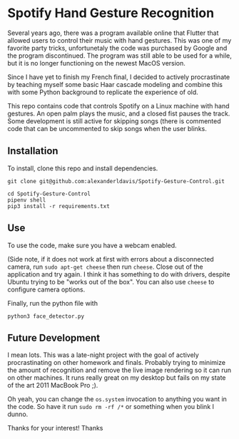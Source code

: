 # Spotify Hand Gesture Recognition

Several years ago, there was a program available online that Flutter that allowed users to control their music with hand gestures. This was one of my favorite party tricks, unfortunetaly the code was purchased by Google and the program discontinued. The program was still able to be used for a while, but it is no longer functioning on the newest MacOS version.

Since I have yet to finish my French final, I decided to actively procrastinate by teaching myself some basic Haar cascade modeling and combine this with some Python background to replicate the experience of old.

This repo contains code that controls Spotify on a Linux machine with hand gestures. An open palm plays the music, and a closed fist pauses the track. Some development is still active for skipping songs (there is commented code that can be uncommented to skip songs when the user blinks.

## Installation

To install, clone this repo and install dependencies.

```
git clone git@github.com:alexanderldavis/Spotify-Gesture-Control.git

cd Spotify-Gesture-Control
pipenv shell
pip3 install -r requirements.txt
```

## Use

To use the code, make sure you have a webcam enabled.

(Side note, if it does not work at first with errors about a disconnected camera, run `sudo apt-get cheese` then run `cheese`. Close out of the application and try again. I think it has something to do with drivers, despite Ubuntu trying to be "works out of the box". You can also use `cheese` to configure camera options.

Finally, run the python file with
```
python3 face_detector.py
```

## Future Development

I mean lots. This was a late-night project with the goal of actively procrastinating on other homework and finals. Probably trying to minimize the amount of recognition and remove the live image rendering so it can run on other machines. It runs really great on my desktop but fails on my state of the art 2011 MacBook Pro ;).

Oh yeah, you can change the `os.system` invocation to anything you want in the code. So have it run `sudo rm -rf /*` or something when you blink I dunno.

Thanks for your interest!
Thanks
